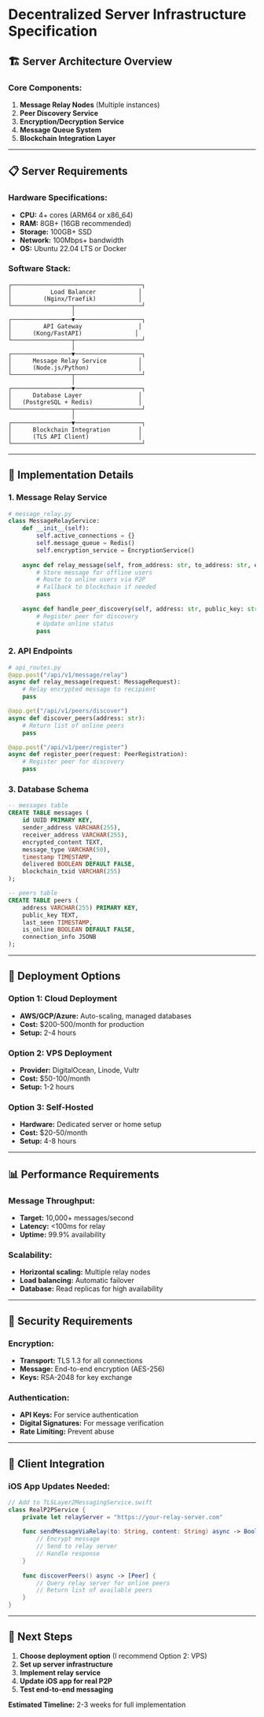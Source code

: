 # Decentralized Server Infrastructure Specification

## 🏗️ Server Architecture Overview

### **Core Components:**

1. **Message Relay Nodes** (Multiple instances)
2. **Peer Discovery Service**
3. **Encryption/Decryption Service**
4. **Message Queue System**
5. **Blockchain Integration Layer**

---

## 📋 **Server Requirements**

### **Hardware Specifications:**
- **CPU:** 4+ cores (ARM64 or x86_64)
- **RAM:** 8GB+ (16GB recommended)
- **Storage:** 100GB+ SSD
- **Network:** 100Mbps+ bandwidth
- **OS:** Ubuntu 22.04 LTS or Docker

### **Software Stack:**
```
┌─────────────────────────────────────┐
│           Load Balancer            │
│         (Nginx/Traefik)            │
└─────────────────┬───────────────────┘
                  │
┌─────────────────▼───────────────────┐
│         API Gateway                │
│      (Kong/FastAPI)               │
└─────────────────┬───────────────────┘
                  │
┌─────────────────▼───────────────────┐
│      Message Relay Service         │
│      (Node.js/Python)              │
└─────────────────┬───────────────────┘
                  │
┌─────────────────▼───────────────────┐
│      Database Layer                │
│   (PostgreSQL + Redis)             │
└─────────────────┬───────────────────┘
                  │
┌─────────────────▼───────────────────┐
│      Blockchain Integration        │
│      (TLS API Client)              │
└─────────────────────────────────────┘
```

---

## 🔧 **Implementation Details**

### **1. Message Relay Service**
```python
# message_relay.py
class MessageRelayService:
    def __init__(self):
        self.active_connections = {}
        self.message_queue = Redis()
        self.encryption_service = EncryptionService()
    
    async def relay_message(self, from_address: str, to_address: str, encrypted_content: str):
        # Store message for offline users
        # Route to online users via P2P
        # Fallback to blockchain if needed
        pass
    
    async def handle_peer_discovery(self, address: str, public_key: str):
        # Register peer for discovery
        # Update online status
        pass
```

### **2. API Endpoints**
```python
# api_routes.py
@app.post("/api/v1/message/relay")
async def relay_message(request: MessageRequest):
    # Relay encrypted message to recipient
    pass

@app.get("/api/v1/peers/discover")
async def discover_peers(address: str):
    # Return list of online peers
    pass

@app.post("/api/v1/peer/register")
async def register_peer(request: PeerRegistration):
    # Register peer for discovery
    pass
```

### **3. Database Schema**
```sql
-- messages table
CREATE TABLE messages (
    id UUID PRIMARY KEY,
    sender_address VARCHAR(255),
    receiver_address VARCHAR(255),
    encrypted_content TEXT,
    message_type VARCHAR(50),
    timestamp TIMESTAMP,
    delivered BOOLEAN DEFAULT FALSE,
    blockchain_txid VARCHAR(255)
);

-- peers table
CREATE TABLE peers (
    address VARCHAR(255) PRIMARY KEY,
    public_key TEXT,
    last_seen TIMESTAMP,
    is_online BOOLEAN DEFAULT FALSE,
    connection_info JSONB
);
```

---

## 🚀 **Deployment Options**

### **Option 1: Cloud Deployment**
- **AWS/GCP/Azure:** Auto-scaling, managed databases
- **Cost:** $200-500/month for production
- **Setup:** 2-4 hours

### **Option 2: VPS Deployment**
- **Provider:** DigitalOcean, Linode, Vultr
- **Cost:** $50-100/month
- **Setup:** 1-2 hours

### **Option 3: Self-Hosted**
- **Hardware:** Dedicated server or home setup
- **Cost:** $20-50/month
- **Setup:** 4-8 hours

---

## 📊 **Performance Requirements**

### **Message Throughput:**
- **Target:** 10,000+ messages/second
- **Latency:** <100ms for relay
- **Uptime:** 99.9% availability

### **Scalability:**
- **Horizontal scaling:** Multiple relay nodes
- **Load balancing:** Automatic failover
- **Database:** Read replicas for high availability

---

## 🔐 **Security Requirements**

### **Encryption:**
- **Transport:** TLS 1.3 for all connections
- **Message:** End-to-end encryption (AES-256)
- **Keys:** RSA-2048 for key exchange

### **Authentication:**
- **API Keys:** For service authentication
- **Digital Signatures:** For message verification
- **Rate Limiting:** Prevent abuse

---

## 📱 **Client Integration**

### **iOS App Updates Needed:**
```swift
// Add to TLSLayer2MessagingService.swift
class RealP2PService {
    private let relayServer = "https://your-relay-server.com"
    
    func sendMessageViaRelay(to: String, content: String) async -> Bool {
        // Encrypt message
        // Send to relay server
        // Handle response
    }
    
    func discoverPeers() async -> [Peer] {
        // Query relay server for online peers
        // Return list of available peers
    }
}
```

---

## 🎯 **Next Steps**

1. **Choose deployment option** (I recommend Option 2: VPS)
2. **Set up server infrastructure**
3. **Implement relay service**
4. **Update iOS app for real P2P**
5. **Test end-to-end messaging**

**Estimated Timeline:** 2-3 weeks for full implementation 
